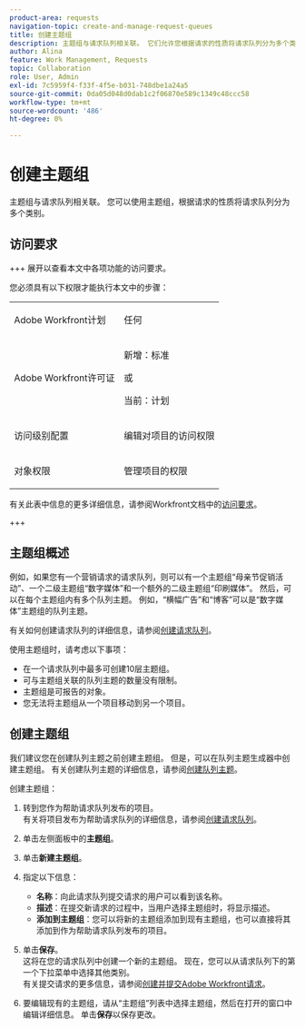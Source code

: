 ```yaml
---
product-area: requests
navigation-topic: create-and-manage-request-queues
title: 创建主题组
description: 主题组与请求队列相关联。 它们允许您根据请求的性质将请求队列分为多个类别。
author: Alina
feature: Work Management, Requests
topic: Collaboration
role: User, Admin
exl-id: 7c5959f4-f33f-4f5e-b031-748dbe1a24a5
source-git-commit: 0da05d048d0dab1c2f06870e589c1349c48ccc58
workflow-type: tm+mt
source-wordcount: '486'
ht-degree: 0%

---
```


# 创建主题组

<!-- Audited: 2/2024 -->

主题组与请求队列相关联。 您可以使用主题组，根据请求的性质将请求队列分为多个类别。

## 访问要求

+++ 展开以查看本文中各项功能的访问要求。

您必须具有以下权限才能执行本文中的步骤：

<table style="table-layout:auto"> 
 <col> 
 <col> 
 <tbody> 
  <tr> 
   <td role="rowheader">Adobe Workfront计划</td> 
   <td> <p>任何 </p> </td> 
  </tr> 
  <tr> 
   <td role="rowheader"> <p role="rowheader">Adobe Workfront许可证</p> </td> 
   <td>   
      <p>新增：标准</p>
      <p>或</p> 
      <p>当前：计划</p>
 </td> 
  </tr> 
  <tr> 
   <td role="rowheader">访问级别配置</td> 
   <td> <p>编辑对项目的访问权限</p> </td> 
  </tr> 
  <tr> 
   <td role="rowheader">对象权限</td> 
   <td> <p> 管理项目的权限</p> </td> 
  </tr> 
 </tbody> 
</table>

有关此表中信息的更多详细信息，请参阅Workfront文档中的[访问要求](/help/quicksilver/administration-and-setup/add-users/access-levels-and-object-permissions/access-level-requirements-in-documentation.md)。

+++

## 主题组概述

例如，如果您有一个营销请求的请求队列，则可以有一个主题组“母亲节促销活动”、一个二级主题组“数字媒体”和一个额外的二级主题组“印刷媒体”。 然后，可以在每个主题组内有多个队列主题。 例如，“横幅广告”和“博客”可以是“数字媒体”主题组的队列主题。

有关如何创建请求队列的详细信息，请参阅[创建请求队列](../../../manage-work/requests/create-and-manage-request-queues/create-request-queue.md)。

使用主题组时，请考虑以下事项：

* 在一个请求队列中最多可创建10层主题组。
* 可与主题组关联的队列主题的数量没有限制。
* 主题组是可报告的对象。
* 您无法将主题组从一个项目移动到另一个项目。

## 创建主题组

我们建议您在创建队列主题之前创建主题组。 但是，可以在队列主题生成器中创建主题组。 有关创建队列主题的详细信息，请参阅[创建队列主题](../../../manage-work/requests/create-and-manage-request-queues/create-queue-topics.md)。

创建主题组：

1. 转到您作为帮助请求队列发布的项目。\
   有关将项目发布为帮助请求队列的详细信息，请参阅[创建请求队列](../../../manage-work/requests/create-and-manage-request-queues/create-request-queue.md)。

1. 单击左侧面板中的&#x200B;**主题组**。
1. 单击&#x200B;**新建主题组**。

   <!--   ![](assets/new-topic-group-box-nwe-350x306.png) -->

1. 指定以下信息：

   * **名称**：向此请求队列提交请求的用户可以看到该名称。
   * **描述**：在提交新请求的过程中，当用户选择主题组时，将显示描述。
   * **添加到主题组**：您可以将新的主题组添加到现有主题组，也可以直接将其添加到作为帮助请求队列发布的项目。

1. 单击&#x200B;**保存**。\
   这将在您的请求队列中创建一个新的主题组。 现在，您可以从请求队列下的第一个下拉菜单中选择其他类别。\
   有关提交请求的更多信息，请参阅[创建并提交Adobe Workfront请求](../../../manage-work/requests/create-requests/create-submit-requests.md)。
1. 要编辑现有的主题组，请从“主题组”列表中选择主题组，然后在打开的窗口中编辑详细信息。 单击&#x200B;**保存**&#x200B;以保存更改。
